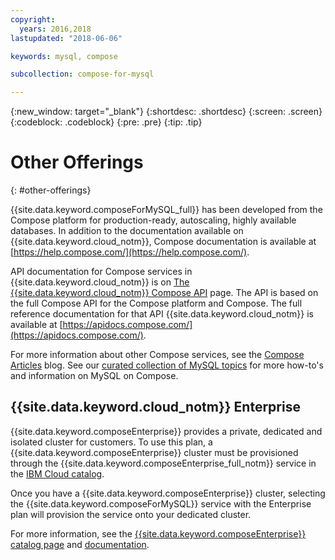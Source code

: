 ```yaml
---
copyright:
  years: 2016,2018
lastupdated: "2018-06-06"

keywords: mysql, compose

subcollection: compose-for-mysql

---
```


{:new_window: target="_blank"}
{:shortdesc: .shortdesc}
{:screen: .screen}
{:codeblock: .codeblock}
{:pre: .pre}
{:tip: .tip}

# Other Offerings 
{: #other-offerings}

{{site.data.keyword.composeForMySQL_full}} has been developed from the Compose platform for production-ready, autoscaling, highly available databases. In addition to the documentation available on {{site.data.keyword.cloud_notm}}, Compose documentation is available at [https://help.compose.com/](https://help.compose.com/).

API documentation for Compose services in {{site.data.keyword.cloud_notm}} is on [The {{site.data.keyword.cloud_notm}} Compose API](https://www.compose.com/articles/the-ibm-cloud-compose-api/) page. The API is based on the full Compose API for the Compose platform and Compose. The full reference documentation for that API {{site.data.keyword.cloud_notm}} is available at [https://apidocs.compose.com/](https://apidocs.compose.com/).

For more information about other Compose services, see the [Compose Articles](https://www.compose.com/articles/) blog. See our [curated collection of MySQL topics](https://www.compose.com/articles/curated-collection-compose-for-mysql/) for more how-to's and information on MySQL on Compose.

## {{site.data.keyword.cloud_notm}} Enterprise

{{site.data.keyword.composeEnterprise}} provides a private, dedicated and isolated cluster for customers. To use this plan, a {{site.data.keyword.composeEnterprise}} cluster must be provisioned through the {{site.data.keyword.composeEnterprise_full_notm}} service in the [IBM Cloud catalog](https://{DomainName}/catalog/).

Once you have a {{site.data.keyword.composeEnterprise}} cluster, selecting the {{site.data.keyword.composeForMySQL}} service with the Enterprise plan will provision the service onto your dedicated cluster. 

For more information, see the [{{site.data.keyword.composeEnterprise}} catalog page](https://{DomainName}/catalog/services/compose-enterprise) and [documentation](https://{DomainName}/docs/services/ComposeEnterprise/index.html).